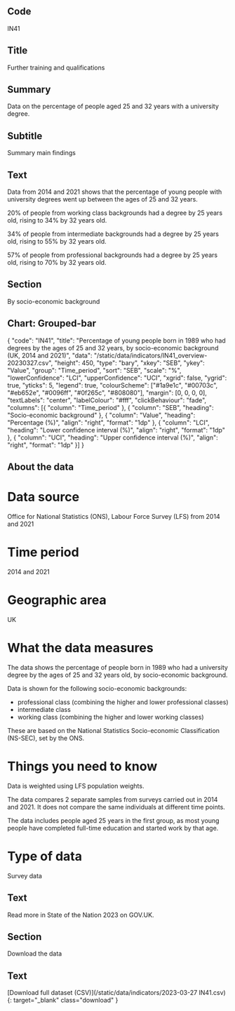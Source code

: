 ## Code
IN41

## Title
Further training and qualifications

## Summary
Data on the percentage of people aged 25 and 32 years with a university degree.

## Subtitle
Summary main findings

## Text
Data from 2014 and 2021 shows that the percentage of young people with university degrees went up between the ages of 25 and 32 years.

20% of people from working class backgrounds had a degree by 25 years old, rising to 34% by 32 years old.

34% of people from intermediate backgrounds had a degree by 25 years old, rising to 55% by 32 years old.

57% of people from professional backgrounds had a degree by 25 years old, rising to 70% by 32 years old.

## Section
By socio-economic background

## Chart: Grouped-bar
{ "code": "IN41", "title": "Percentage of young people born in 1989 who had degrees by the ages of 25 and 32 years, by socio-economic background (UK, 2014 and 2021)", "data": "/static/data/indicators/IN41_overview-20230327.csv", "height": 450, "type": "bary", "xkey": "SEB", "ykey": "Value", "group": "Time_period", "sort": "SEB", "scale": "%", "lowerConfidence": "LCI", "upperConfidence": "UCI", "xgrid": false, "ygrid": true, "yticks": 5, "legend": true, "colourScheme": ["#1a9e1c", "#00703c", "#eb652e", "#0096ff", "#0f265c", "#808080"], "margin": [0, 0, 0, 0], "textLabels": "center", "labelColour": "#fff", "clickBehaviour": "fade", "columns": [{ "column": "Time_period" }, { "column": "SEB", "heading": "Socio-economic background" }, { "column": "Value", "heading": "Percentage (%)", "align": "right", "format": "1dp" }, { "column": "LCI", "heading": "Lower confidence interval (%)", "align": "right", "format": "1dp" }, { "column": "UCI", "heading": "Upper confidence interval (%)", "align": "right", "format": "1dp" }] }

## About the data
# Data source
Office for National Statistics (ONS), Labour Force Survey (LFS) from 2014 and 2021

# Time period
2014 and 2021

# Geographic area
UK

# What the data measures
The data shows the percentage of people born in 1989 who had a university degree by the ages of 25 and 32 years old, by socio-economic background.

Data is shown for the following socio-economic backgrounds:
<ul class="govuk-list">
<li>professional class (combining the higher and lower professional classes)</li>
<li>intermediate class</li>
<li>working class (combining the higher and lower working classes)</li>
</ul>

These are based on the National Statistics Socio-economic Classification (NS-SEC), set by the ONS.

# Things you need to know
Data is weighted using LFS population weights.

The data compares 2 separate samples from surveys carried out in 2014 and 2021. It does not compare the same individuals at different time points. 

The data includes people aged 25 years in the first group, as most young people have completed full-time education and started work by that age.

# Type of data
Survey data

## Text
Read more in State of the Nation 2023 on GOV.UK.

## Section
Download the data

## Text
[Download full dataset (CSV)](/static/data/indicators/2023-03-27 IN41.csv){: target="_blank" class="download" }
